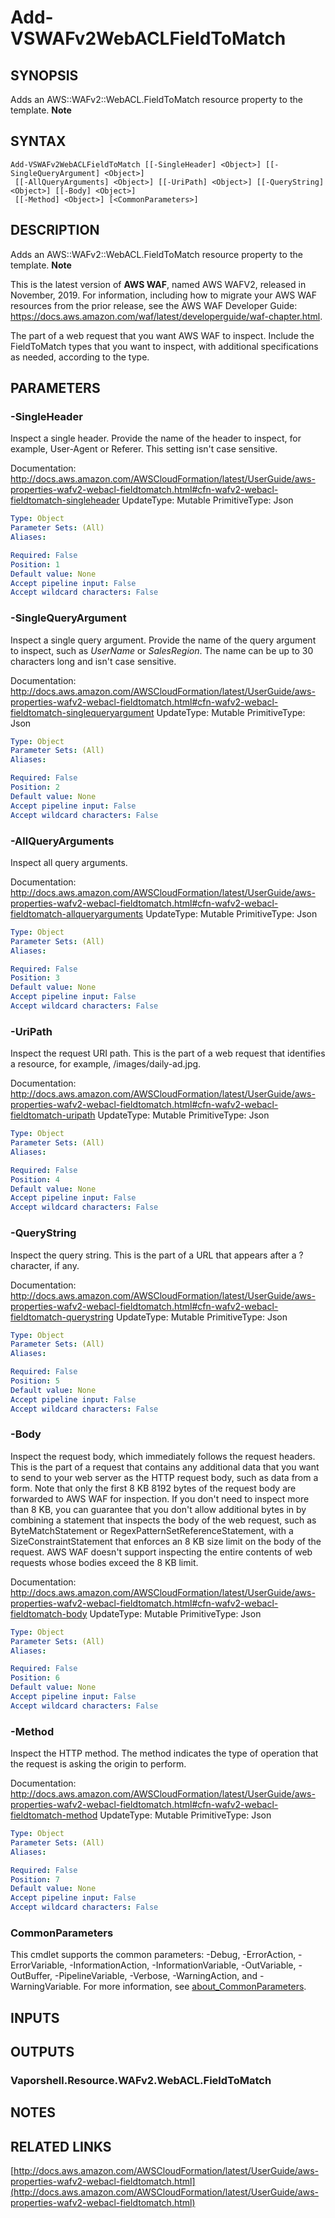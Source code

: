 # Add-VSWAFv2WebACLFieldToMatch

## SYNOPSIS
Adds an AWS::WAFv2::WebACL.FieldToMatch resource property to the template.
**Note**

## SYNTAX

```
Add-VSWAFv2WebACLFieldToMatch [[-SingleHeader] <Object>] [[-SingleQueryArgument] <Object>]
 [[-AllQueryArguments] <Object>] [[-UriPath] <Object>] [[-QueryString] <Object>] [[-Body] <Object>]
 [[-Method] <Object>] [<CommonParameters>]
```

## DESCRIPTION
Adds an AWS::WAFv2::WebACL.FieldToMatch resource property to the template.
**Note**

This is the latest version of **AWS WAF**, named AWS WAFV2, released in November, 2019.
For information, including how to migrate your AWS WAF resources from the prior release, see the AWS WAF Developer Guide: https://docs.aws.amazon.com/waf/latest/developerguide/waf-chapter.html.

The part of a web request that you want AWS WAF to inspect.
Include the FieldToMatch types that you want to inspect, with additional specifications as needed, according to the type.

## PARAMETERS

### -SingleHeader
Inspect a single header.
Provide the name of the header to inspect, for example, User-Agent or Referer.
This setting isn't case sensitive.

Documentation: http://docs.aws.amazon.com/AWSCloudFormation/latest/UserGuide/aws-properties-wafv2-webacl-fieldtomatch.html#cfn-wafv2-webacl-fieldtomatch-singleheader
UpdateType: Mutable
PrimitiveType: Json

```yaml
Type: Object
Parameter Sets: (All)
Aliases:

Required: False
Position: 1
Default value: None
Accept pipeline input: False
Accept wildcard characters: False
```

### -SingleQueryArgument
Inspect a single query argument.
Provide the name of the query argument to inspect, such as *UserName* or *SalesRegion*.
The name can be up to 30 characters long and isn't case sensitive.

Documentation: http://docs.aws.amazon.com/AWSCloudFormation/latest/UserGuide/aws-properties-wafv2-webacl-fieldtomatch.html#cfn-wafv2-webacl-fieldtomatch-singlequeryargument
UpdateType: Mutable
PrimitiveType: Json

```yaml
Type: Object
Parameter Sets: (All)
Aliases:

Required: False
Position: 2
Default value: None
Accept pipeline input: False
Accept wildcard characters: False
```

### -AllQueryArguments
Inspect all query arguments.

Documentation: http://docs.aws.amazon.com/AWSCloudFormation/latest/UserGuide/aws-properties-wafv2-webacl-fieldtomatch.html#cfn-wafv2-webacl-fieldtomatch-allqueryarguments
UpdateType: Mutable
PrimitiveType: Json

```yaml
Type: Object
Parameter Sets: (All)
Aliases:

Required: False
Position: 3
Default value: None
Accept pipeline input: False
Accept wildcard characters: False
```

### -UriPath
Inspect the request URI path.
This is the part of a web request that identifies a resource, for example, /images/daily-ad.jpg.

Documentation: http://docs.aws.amazon.com/AWSCloudFormation/latest/UserGuide/aws-properties-wafv2-webacl-fieldtomatch.html#cfn-wafv2-webacl-fieldtomatch-uripath
UpdateType: Mutable
PrimitiveType: Json

```yaml
Type: Object
Parameter Sets: (All)
Aliases:

Required: False
Position: 4
Default value: None
Accept pipeline input: False
Accept wildcard characters: False
```

### -QueryString
Inspect the query string.
This is the part of a URL that appears after a ?
character, if any.

Documentation: http://docs.aws.amazon.com/AWSCloudFormation/latest/UserGuide/aws-properties-wafv2-webacl-fieldtomatch.html#cfn-wafv2-webacl-fieldtomatch-querystring
UpdateType: Mutable
PrimitiveType: Json

```yaml
Type: Object
Parameter Sets: (All)
Aliases:

Required: False
Position: 5
Default value: None
Accept pipeline input: False
Accept wildcard characters: False
```

### -Body
Inspect the request body, which immediately follows the request headers.
This is the part of a request that contains any additional data that you want to send to your web server as the HTTP request body, such as data from a form.
Note that only the first 8 KB 8192 bytes of the request body are forwarded to AWS WAF for inspection.
If you don't need to inspect more than 8 KB, you can guarantee that you don't allow additional bytes in by combining a statement that inspects the body of the web request, such as ByteMatchStatement or RegexPatternSetReferenceStatement, with a SizeConstraintStatement that enforces an 8 KB size limit on the body of the request.
AWS WAF doesn't support inspecting the entire contents of web requests whose bodies exceed the 8 KB limit.

Documentation: http://docs.aws.amazon.com/AWSCloudFormation/latest/UserGuide/aws-properties-wafv2-webacl-fieldtomatch.html#cfn-wafv2-webacl-fieldtomatch-body
UpdateType: Mutable
PrimitiveType: Json

```yaml
Type: Object
Parameter Sets: (All)
Aliases:

Required: False
Position: 6
Default value: None
Accept pipeline input: False
Accept wildcard characters: False
```

### -Method
Inspect the HTTP method.
The method indicates the type of operation that the request is asking the origin to perform.

Documentation: http://docs.aws.amazon.com/AWSCloudFormation/latest/UserGuide/aws-properties-wafv2-webacl-fieldtomatch.html#cfn-wafv2-webacl-fieldtomatch-method
UpdateType: Mutable
PrimitiveType: Json

```yaml
Type: Object
Parameter Sets: (All)
Aliases:

Required: False
Position: 7
Default value: None
Accept pipeline input: False
Accept wildcard characters: False
```

### CommonParameters
This cmdlet supports the common parameters: -Debug, -ErrorAction, -ErrorVariable, -InformationAction, -InformationVariable, -OutVariable, -OutBuffer, -PipelineVariable, -Verbose, -WarningAction, and -WarningVariable. For more information, see [about_CommonParameters](http://go.microsoft.com/fwlink/?LinkID=113216).

## INPUTS

## OUTPUTS

### Vaporshell.Resource.WAFv2.WebACL.FieldToMatch
## NOTES

## RELATED LINKS

[http://docs.aws.amazon.com/AWSCloudFormation/latest/UserGuide/aws-properties-wafv2-webacl-fieldtomatch.html](http://docs.aws.amazon.com/AWSCloudFormation/latest/UserGuide/aws-properties-wafv2-webacl-fieldtomatch.html)


